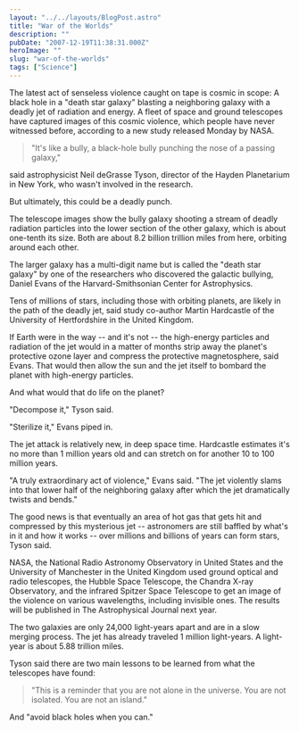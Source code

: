```yaml
---
layout: "../../layouts/BlogPost.astro"
title: "War of the Worlds"
description: ""
pubDate: "2007-12-19T11:38:31.000Z"
heroImage: ""
slug: "war-of-the-worlds"
tags: ["Science"]
---
```


The latest act of senseless violence caught on tape is cosmic in scope: A black hole in a "death star galaxy" blasting a neighboring galaxy with a deadly jet of radiation and energy. A fleet of space and ground telescopes have captured images of this cosmic violence, which people have never witnessed before, according to a new study released Monday by NASA.

>"It's like a bully, a black-hole bully punching the nose of a passing galaxy," 

said astrophysicist Neil deGrasse Tyson, director of the Hayden Planetarium in New York, who wasn't involved in the research.

But ultimately, this could be a deadly punch.

The telescope images show the bully galaxy shooting a stream of deadly radiation particles into the lower section of the other galaxy, which is about one-tenth its size. Both are about 8.2 billion trillion miles from here, orbiting around each other.

The larger galaxy has a multi-digit name but is called the "death star galaxy" by one of the researchers who discovered the galactic bullying, Daniel Evans of the Harvard-Smithsonian Center for Astrophysics.

Tens of millions of stars, including those with orbiting planets, are likely in the path of the deadly jet, said study co-author Martin Hardcastle of the University of Hertfordshire in the United Kingdom.

If Earth were in the way -- and it's not -- the high-energy particles and radiation of the jet would in a matter of months strip away the planet's protective ozone layer and compress the protective magnetosphere, said Evans. That would then allow the sun and the jet itself to bombard the planet with high-energy particles.

And what would that do life on the planet?

"Decompose it," Tyson said.

"Sterilize it," Evans piped in.

The jet attack is relatively new, in deep space time. Hardcastle estimates it's no more than 1 million years old and can stretch on for another 10 to 100 million years.

"A truly extraordinary act of violence," Evans said. "The jet violently slams into that lower half of the neighboring galaxy after which the jet dramatically twists and bends."

The good news is that eventually an area of hot gas that gets hit and compressed by this mysterious jet -- astronomers are still baffled by what's in it and how it works -- over millions and billions of years can form stars, Tyson said.

NASA, the National Radio Astronomy Observatory in United States and the University of Manchester in the United Kingdom used ground optical and radio telescopes, the Hubble Space Telescope, the Chandra X-ray Observatory, and the infrared Spitzer Space Telescope to get an image of the violence on various wavelengths, including invisible ones. The results will be published in The Astrophysical Journal next year.

The two galaxies are only 24,000 light-years apart and are in a slow merging process. The jet has already traveled 1 million light-years. A light-year is about 5.88 trillion miles.

Tyson said there are two main lessons to be learned from what the telescopes have found:

>"This is a reminder that you are not alone in the universe. You are not isolated. You are not an island."

And "avoid black holes when you can."
